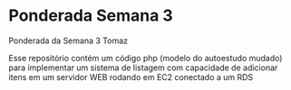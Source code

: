 # Ponderada Semana 3
Ponderada da Semana 3 Tomaz

Esse repositório contém um código php (modelo do autoestudo mudado) para implementar um sistema de listagem com capacidade de adicionar itens em um servidor WEB rodando em EC2 conectado a um RDS